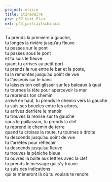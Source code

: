 ```yaml
---
project: ecrire
title: Itinéraire
prv: p37_Vert Bleu
nxt: p44_portraitschinois
---
```

Tu prends la première à gauche,  
tu longes la rivière jusqu’au fleuve  
tu passes sur le pont  
tu passes sous le pont  
et tu suis le fleuve  
quant tu arrives au petit port  
tu prends la rue entre le bar et la poste,  
tu la remontes jusqu’au point de vue  
tu t’asseois sur le banc  
tu laisses ton oeil glisser sur les bateaux à quai  
tu tournes la tête pour apercevoir la mer  
tu reprends ton chemin  
arrivé en haut, tu prends le chemin vers la gauche  
tu suis ses boucles entre les arbres,  
tu arrives derrière le manoir  
tu trouves la remise sur ta gauche  
sous le paillasson, tu prends la clef  
tu reprend le chemin de terre  
quand tu croises la route, tu tournes à droite  
tu descends jusqu’au point de vue  
tu t’arrêtes pour réfléchir  
tu descends jusqu’au fleuve  
tu trouves la péniche bleue  
tu ouvres la boite aux lettres avec la clef  
tu prends le message qui s’y trouve  
tu suis ces indications  
qui te mèneront là où tu voulais te rendre  